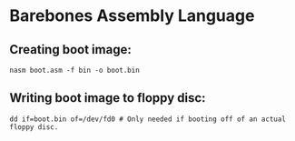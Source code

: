 # Barebones Assembly Language

## Creating boot image:

```
nasm boot.asm -f bin -o boot.bin
```

## Writing boot image to floppy disc:

```
dd if=boot.bin of=/dev/fd0 # Only needed if booting off of an actual floppy disc.
```
